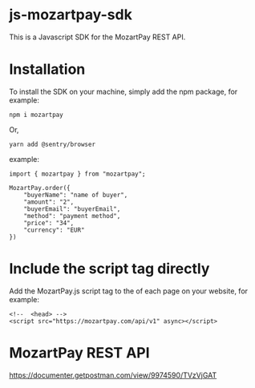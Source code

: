 # js-mozartpay-sdk
This is a Javascript SDK for the MozartPay REST API. 

# Installation

To install the SDK on your machine, simply add the npm package, for example:

`npm i mozartpay`

Or,

`yarn add @sentry/browser`

example:

``` 
import { mozartpay } from "mozartpay";

MozartPay.order({
    "buyerName": "name of buyer",
    "amount": "2",
    "buyerEmail": "buyerEmail",
    "method": "payment method",
    "price": "34",
    "currency": "EUR"
})
```

# Include the script tag directly
Add the MozartPay.js script tag to the <head> of each page on your website, for example:
    
```
<!--  <head> -->
<script src="https://mozartpay.com/api/v1" async></script>

```

# MozartPay REST API
https://documenter.getpostman.com/view/9974590/TVzVjGAT
